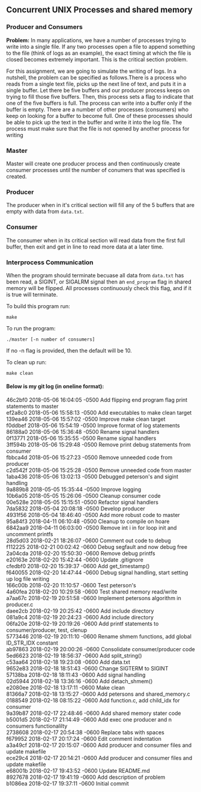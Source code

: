 ## Concurrent UNIX Processes and shared memory

### Producer and Consumers

**Problem:** In many applications, we have a number of processes trying to write into a single file. If any two processes open a file to append something to the file (think of logs as an example), the exact timing at which the file is closed becomes extremely important. This is the critical section problem.

For this assignment, we are going to simulate the writing of logs. In a nutshell, the problem can be specified as follows.There is a process who reads from a single text file, picks up the next line of text, and puts it in a single buffer. Let there be five buffers and our producer process keeps on trying to fill those five buffers. Then, this process sets a flag to indicate that one of the five buffers is full. The process can write into a buffer only if the buffer is empty. There are a number of other processes (consumers) who keep on looking for a buffer to become full. One of these processes should be able to pick up the text in the buffer and write it into the log file. The process must make sure that the file is not opened by another process for writing

### Master
Master will create one producer process and then continuously create consumer processes until the number of conumers that was specified is created.

### Producer
The producer when in it's critical section will fill any of the 5 buffers that are empty with data from `data.txt`.

### Consumer
The consumer when in its critical section will read data from the first full buffer, then exit and get in line to read more data at a later time.

### Interprocess Communication
When the program should terminate becuase all data from `data.txt` has been read, a SIGINT, or SIGALRM signal then an `end_program` flag in shared memory will be flipped. All processes continuously check this flag, and if it is true will terminate. 

To build this program run:
```
make
```

To run the program:
```    
./master [-n number of consumers]
```
If no -n flag is provided, then the default will be 10.

To clean up run:
```
make clean
```

#### Below is my git log (in oneline format):
46c2bf0 2018-05-06 16:04:05 -0500 Add flipping end program flag print statements to master  
ef2a8c0 2018-05-06 15:58:13 -0500 Add executables to make clean target  
139ea46 2018-05-06 15:57:02 -0500 Improve make clean target  
f0ddbef 2018-05-06 15:54:19 -0500 Improve format of log statements  
86188a0 2018-05-06 15:36:48 -0500 Rename signal handlers  
0f13771 2018-05-06 15:35:55 -0500 Rename signal handlers  
3ff594b 2018-05-06 15:29:48 -0500 Remove print debug statements from consumer  
fbbca4d 2018-05-06 15:27:23 -0500 Remove unneeded code from producer  
c2d542f 2018-05-06 15:25:28 -0500 Remove unneeded code from master  
1aba436 2018-05-06 13:02:13 -0500 Debugged peterson's and sigint handling  
9a889b8 2018-05-05 15:35:44 -0500 Improve logging  
10b6a05 2018-05-05 15:26:06 -0500 Cleanup consumer code  
00e528e 2018-05-05 15:15:51 -0500 Refactor signal handlers  
7da5832 2018-05-04 20:08:18 -0500 Develop producer  
4931f56 2018-05-04 18:46:40 -0500 Add more robust code to master  
95a84f3 2018-04-11 06:10:48 -0500 Cleanup to compile on hoare  
6842aa9 2018-04-11 06:03:00 -0500 Remove int i in for loop init and uncomment printfs  
28d5d03 2018-02-21 18:26:07 -0600 Comment out code to debug  
f112225 2018-02-21 00:02:42 -0600 Debug segfault and now debug free  
2a04cda 2018-02-20 15:50:30 -0600 Remove debug printfs  
e20163e 2018-02-20 15:42:44 -0600 Update .gitignore  
cfedbf0 2018-02-20 15:39:37 -0600 Add get_timestamp()  
f640055 2018-02-20 14:47:44 -0600 Debug signal handling, start setting up log file writing  
166c00b 2018-02-20 11:10:57 -0600 Test peterson's  
4a60fea 2018-02-20 10:29:58 -0600 Test shared memory read/write  
a7aa67c 2018-02-19 20:51:58 -0600 Implement petersons algorithm in producer.c  
daee2cb 2018-02-19 20:25:42 -0600 Add include directory  
081a9c4 2018-02-19 20:24:23 -0600 Add include directory  
06fa20e 2018-02-19 20:19:26 -0600 Add printf statements to consumer/producer, test, clenup  
5773446 2018-02-19 20:11:10 -0600 Rename shmem functions, add global ID_STR_IDX constant  
ab97863 2018-02-19 20:00:26 -0600 Consolidate consumer/producer code  
5ed6623 2018-02-19 18:56:37 -0600 Add split_string()  
c53aa64 2018-02-18 19:23:08 -0600 Add data.txt  
9652e83 2018-02-18 18:51:43 -0600 Change SIGTERM to SIGINT  
57138ba 2018-02-18 18:11:43 -0600 Add signal handling  
02d5944 2018-02-18 13:36:16 -0600 Add detach_shmem()  
e2080ee 2018-02-18 13:17:11 -0600 Make clean  
81366a7 2018-02-18 13:15:27 -0600 Add petersons and shared_memory.c  
0188549 2018-02-18 08:15:22 -0600 Add function.c, add child_idx for consumer  
9a39b87 2018-02-17 22:48:46 -0600 Add shared memory stater code  
b5001d5 2018-02-17 21:14:49 -0600 Add exec one producer and n consumers functionalilty  
2738608 2018-02-17 20:54:38 -0600 Replace tabs with spaces  
f679952 2018-02-17 20:17:24 -0600 Edit comment indentation  
a3a49cf 2018-02-17 20:15:07 -0600 Add producer and consumer files and update makefile  
ece29c4 2018-02-17 20:14:21 -0600 Add producer and consumer files and update makefile  
e68001b 2018-02-17 19:43:52 -0600 Update README.md  
8927678 2018-02-17 19:41:19 -0600 Add description of problem  
b1086ea 2018-02-17 19:37:11 -0600 Initial commit  
